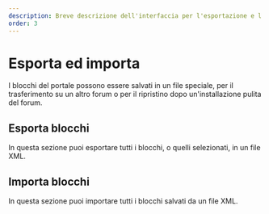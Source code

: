 ```yaml
---
description: Breve descrizione dell'interfaccia per l'esportazione e l'importazione dei blocchi del portale
order: 3
---
```


# Esporta ed importa

I blocchi del portale possono essere salvati in un file speciale, per il trasferimento su un altro forum o per il ripristino dopo un'installazione pulita del forum.

## Esporta blocchi

In questa sezione puoi esportare tutti i blocchi, o quelli selezionati, in un file XML.

## Importa blocchi

In questa sezione puoi importare tutti i blocchi salvati da un file XML.
